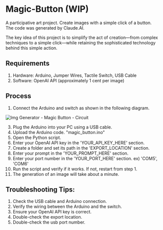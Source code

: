 # Magic-Button (WIP)

A participative art project.
Create images with a simple click of a button.
The code was generated by Claude.AI.

The key idea of this project is to simplify the act of creation—from complex techniques to a simple click—while retaining the sophisticated technology behind this simple action.

## Requirements
1. Hardware: Arduino, Jumper Wires, Tactile Switch, USB Cable
2. Software: OpenAI API (approximately 1 cent per image)

## Process
1. Connect the Arduino and switch as shown in the following diagram.

![Img Generator - Magic Button - Circuit](https://github.com/user-attachments/assets/7a60329a-e738-45b2-8186-0652211c5328)

3. Plug the Arduino into your PC using a USB cable.
4. Upload the Arduino code. "magic_button.ino"
5. Open the Python script.
6. Enter your OpenAI API key in the 'YOUR_API_KEY_HERE' section.
7. Create a folder and set its path in the 'EXPORT_LOCATION' section.
8. Enter your prompt in the 'YOUR_PROMPT_HERE' section.
9. Enter your port number in the 'YOUR_PORT_HERE' section. ex) 'COM5', 'COM6'
10. Run the script and verify if it works. If not, restart from step 1.
11. The generation of an image will take about a minute.

## Troubleshooting Tips:
1. Check the USB cable and Arduino connection.
2. Verify the wiring between the Arduino and the switch.
3. Ensure your OpenAI API key is correct.
4. Double-check the export location.
5. Double-check the usb port number.
